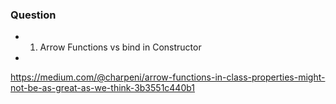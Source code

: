 
### Question
  - 1. Arrow Functions vs bind in Constructor
  -
  https://medium.com/@charpeni/arrow-functions-in-class-properties-might-not-be-as-great-as-we-think-3b3551c440b1



  



